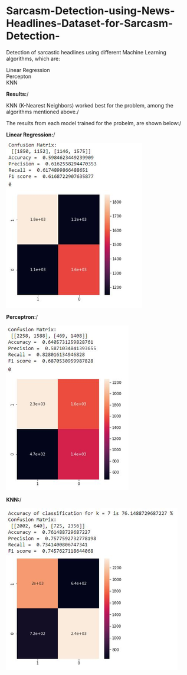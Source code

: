 # Sarcasm-Detection-using-News-Headlines-Dataset-for-Sarcasm-Detection-
Detection of sarcastic headlines using different Machine Learning algorithms, which are:

Linear Regression\
Percepton \
KNN

**Results:**/

KNN (K-Nearest Neighbors) worked best for the problem, among the algorithms mentioned above./

The results from each model trained for the probelm, are shown below:/

**Linear Regression:**/

![alt text](https://github.com/WaizKhan7/Sarcasm-Detection-using-News-Headlines-Dataset-for-Sarcasm-Detection-/blob/master/Results/LR.JPG?raw=true)

**Perceptron:**/

![alt text](https://github.com/WaizKhan7/Sarcasm-Detection-using-News-Headlines-Dataset-for-Sarcasm-Detection-/blob/master/Results/perceptron.JPG?raw=true)

**KNN:**/

![alt text](https://github.com/WaizKhan7/Sarcasm-Detection-using-News-Headlines-Dataset-for-Sarcasm-Detection-/blob/master/Results/KNN.JPG?raw=true)
